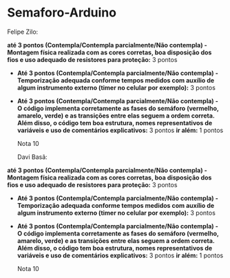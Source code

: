 # Semaforo-Arduino

Felipe Zilo:

**até 3 pontos (Contempla/Contempla parcialmente/Não contempla) - Montagem física 
realizada com as cores corretas, boa disposição dos fios e uso adequado de resistores 
para proteção:** 3 pontos
- **Até 3 pontos (Contempla/Contempla parcialmente/Não contempla) - Temporização 
adequada conforme tempos medidos com auxílio de algum instrumento externo (timer 
no celular por exemplo):** 3 pontos
- **Até 3 pontos (Contempla/Contempla parcialmente/Não contempla) - O código 
implementa corretamente as fases do semáforo (vermelho, amarelo, verde) e as 
transições entre elas seguem a ordem correta. Além disso, o código tem boa estrutura, 
nomes representativos de variáveis e uso de comentários explicativos:** 3 pontos
**ir além:** 1 pontos

  Nota 10


  Davi Basã:

**até 3 pontos (Contempla/Contempla parcialmente/Não contempla) - Montagem física 
realizada com as cores corretas, boa disposição dos fios e uso adequado de resistores 
para proteção:** 3 pontos
- **Até 3 pontos (Contempla/Contempla parcialmente/Não contempla) - Temporização 
adequada conforme tempos medidos com auxílio de algum instrumento externo (timer 
no celular por exemplo):** 3 pontos
- **Até 3 pontos (Contempla/Contempla parcialmente/Não contempla) - O código 
implementa corretamente as fases do semáforo (vermelho, amarelo, verde) e as 
transições entre elas seguem a ordem correta. Além disso, o código tem boa estrutura, 
nomes representativos de variáveis e uso de comentários explicativos:** 3 pontos
**ir além:** 1 pontos

  Nota 10
